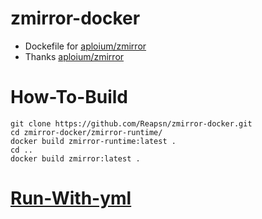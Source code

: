 # zmirror-docker
    
- Dockefile for [aploium/zmirror](https://github.com/aploium/zmirror)
- Thanks [aploium/zmirror](https://github.com/aploium/zmirror)

# How-To-Build

~~~shell
git clone https://github.com/Reapsn/zmirror-docker.git
cd zmirror-docker/zmirror-runtime/
docker build zmirror-runtime:latest .
cd ..
docker build zmirror:latest .
~~~

# [Run-With-yml](docker-compose.yml)
